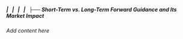 ##### |   |   |   |   ├── Short-Term vs. Long-Term Forward Guidance and Its Market Impact

*Add content here*